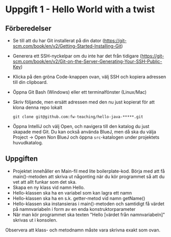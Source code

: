 # Uppgift 1 - Hello World with a twist


## Förberedelser

- Se till att du har Git installerat på din dator (https://git-scm.com/book/en/v2/Getting-Started-Installing-Git) 
- Generera ett SSH-nyckelpar om du inte har det från tidigare (https://git-scm.com/book/en/v2/Git-on-the-Server-Generating-Your-SSH-Public-Key)
- Klicka på den gröna Code-knappen ovan, välj SSH och kopiera adressen till din clipboard.
- Öppna Git Bash (Windows) eller ett terminalfönster (Linux/Mac) 
- Skriv följande, men ersätt adressen med den nu just kopierat för att klona denna repo lokalt

    `git clone git@github.com:fw-teaching/hello-java-*****.git`

- Öppna IntelliJ och välj Open, och navigera till den katalog du just skapade med Git. Du kan också använda BlueJ, men då ska du välja Project -> Open Non BlueJ och öppna `src`-katalogen under projektets huvudkatalog. 

## Uppgiften

- Projektet innehåller en Main-fil med lite boilerplate-kod. Börja med att få main()-metoden att skriva ut någonting när du kör programmet så att du vet att allt funkar som det ska.
- Skapa en ny klass vid namn Hello.
- Hello-klassen ska ha en variabel som kan lagra ett namn
- Hello-klassen ska ha en s.k. getter-metod vid namn getName() 
- Hello-klassen ska instansieras i main()-metoden och samtidigt få värdet på namnvariabeln i form av en enda konstruktorparameter 
- När man kör programmet ska texten "Hello [värdet från namnvariabeln]" skrivas ut i konsolen.

Observera att klass- och metodnamn måste vara skrivna exakt som ovan.

